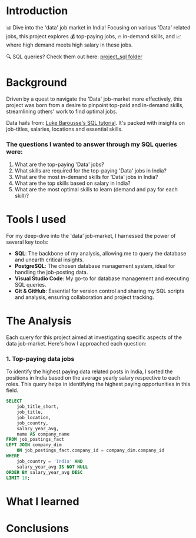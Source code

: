 # Introduction
📊 Dive into the 'data' job market in India! Focusing on various 'Data' related jobs, this project explores 💰 top-paying jobs, 🔥 in-demand skills, and 📈 where high demand meets high salary in these jobs.

🔍 SQL queries? Check them out here: [project_sql folder](/project_sql/)

# Background
Driven by a quest to navigate the 'Data' job-market more effectively, this project was born from a desire to pinpoint top-paid and in-demand skills, streamlining others' work to find optimal jobs.

Data hails from: [Luke Barousse's SQL tutorial](https://www.youtube.com/watch?v=7mz73uXD9DA&t=13990s). It's packed with insights on job-titles, salaries, locations and essential skills.

### The questions I wanted to answer through my SQL queries were:
1. What are the top-paying 'Data' jobs?
2. What skills are required for the top-paying 'Data' jobs in India?
3. What are the most in-demand skills for 'Data' jobs in India?
4. What are the top skills based on salary in India?
5. What are the most optimal skills to learn (demand and pay for each skill)?

# Tools I used
For my deep-dive into the 'data' job-market, I harnessed the power of several key tools:

- **SQL**: The backbone of my analysis, allowing me to query the database and unearth critical insights.
- **PostgreSQL**: The chosen database management system, ideal for handling the job-posting data.
- **Visual Studio Code**: My go-to for database management and executing SQL queries.
- **Git & GitHub**: Essential for version control and sharing my SQL scripts and analysis, ensuring collaboration and project tracking.

# The Analysis
Each query for this project aimed at investigating specific aspects of the data job-market. Here's how I approached each question:

### 1. Top-paying data jobs
To identify the highest paying data related posts in India, I sorted the positions in India based on the average yearly salary respective to each roles. This query helps in identifying the highest paying opportunities in this field.

```sql
SELECT 
    job_title_short,
    job_title,
    job_location,
    job_country,
    salary_year_avg,
    name AS company_name
FROM job_postings_fact
LEFT JOIN company_dim
    ON job_postings_fact.company_id = company_dim.company_id
WHERE 
    job_country = 'India' AND
    salary_year_avg IS NOT NULL
ORDER BY salary_year_avg DESC
LIMIT 10;
```

# What I learned

# Conclusions

